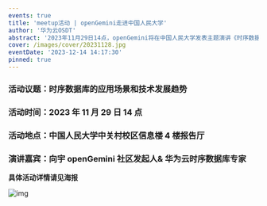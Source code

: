 ```yaml
---
events: true
title: 'meetup活动 | openGemini走进中国人民大学'
author: '华为云OSDT'
abstract: '2023年11月29日14点，openGemini将在中国人民大学发表主题演讲《时序数据库的应用场景和技术发展趋势》，敬请关注！'
cover: /images/cover/20231128.jpg
eventDate: '2023-12-14 14:17:30'
pinned: true
---
```


### **活动议题：时序数据库的应用场景和技术发展趋势**

### **活动时间：2023 年 11 月 29 日 14 点**

### **活动地点：中国人民大学中关村校区信息楼 4 楼报告厅**

### **演讲嘉宾：向宇 openGemini 社区发起人& 华为云时序数据库专家**

**具体活动详情请见海报**

![img](/images/docs_img/25fca34e722134ffd24c8226263b9771.jpg)
